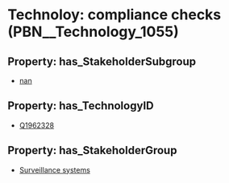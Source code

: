 # Technoloy: __compliance checks__ (PBN__Technology_1055)

## Property: has_StakeholderSubgroup

* [nan](PBN__TechSubgroup_7)

## Property: has_TechnologyID

* [Q1962328](Q1962328)

## Property: has_StakeholderGroup

* [Surveillance systems](PBN__TechGroup_6)

